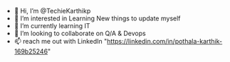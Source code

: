 - 👋 Hi, I’m @TechieKarthikp
- 👀 I’m interested in Learning New things to update myself
- 🌱 I’m currently learning IT
- 💞️ I’m looking to collaborate on Q/A & Devops
- 📫 reach me out with LinkedIn "https://linkedin.com/in/pothala-karthik-169b25246"


<!---
TechieKarthikp/TechieKarthikp is a ✨ special ✨ repository because its `README.md` (this file) appears on your GitHub profile.
You can click the Preview link to take a look at your changes.
--->
